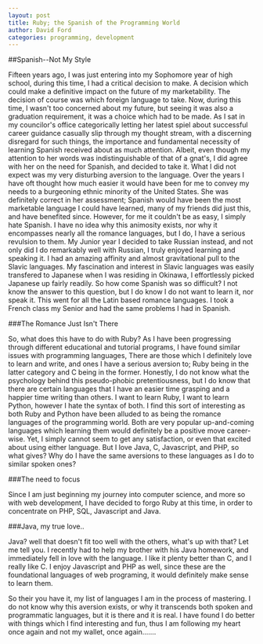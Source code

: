 ```yaml
---
layout: post
title: Ruby; the Spanish of the Programming World
author: David Ford
categories: programming, development
---
```


##Spanish--Not My Style

Fifteen years ago, I was just entering into my Sophomore year of high school, during this time, I had a critical decision to make.  A decision which could make a definitive impact on the future of my marketability. The decision of course was which foreign language to take.  Now, during this time, I wasn't too concerned about my future, but seeing it was also a graduation requirement, it was a choice which had to be made.  As I sat in my councilor's office categorically letting her latest spiel about successful career guidance casually slip through my thought stream, with a discerning disregard for such things, the importance and fundamental necessity of learning Spanish received about as much attention. Albeit, even though my attention to her words was indistinguishable of that of a gnat's, I did agree with her on the need for Spanish, and decided to take it. What I did not expect was my very disturbing aversion to the language. Over the years I have oft thought how much easier it would have been for me to convey my needs to a burgeoning ethnic minority of the United States.  She was definitely correct in her assessment; Spanish would have been the most marketable language I could have learned, many of my friends did just this, and have benefited since. However, for me it couldn't be as easy, I simply hate Spanish.  I have no idea why this animosity exists, nor why it encompasses nearly all the romance languages, but I do, I have a serious revulsion to them.  My Junior year I decided to take Russian instead, and not only did I do remarkably well with Russian, I truly enjoyed learning and speaking it.  I had an amazing affinity and almost gravitational pull to the Slavic languages. My fascination and interest in Slavic languages was easily transfered to Japanese when I was residing in Okinawa, I effortlessly picked Japanese up fairly readily. So how come Spanish was so difficult? I not know the answer to this question, but I do know I do not want to learn it, nor speak it.  This went for all the Latin based romance languages.  I took a French class my Senior and had the same problems I had in Spanish.

###The Romance Just Isn't There

So, what does this have to do with Ruby?  As I have been progressing through different educational and tutorial programs, I have found similar issues with programming languages, There are those which I definitely love to learn and write, and ones I have a serious aversion to; Ruby being in the latter category and C being in the former.  Honestly, I do not know what the psychology behind this pseudo-phobic pretentiousness, but I do know that there are certain languages that I have an easier time grasping and a happier time writing than others.  I want to learn Ruby, I want to learn Python, however I hate the syntax of both.  I find this sort of interesting as both Ruby and Python have been alluded to as being the romance languages of the programming world.  Both are very popular up-and-coming languages which learning them would definitely be a positive move career-wise. Yet, I simply cannot seem to get any satisfaction, or even that excited about using either language.  But I love Java, C, Javascript, and PHP, so what gives? Why do I have the same aversions to these languages as I do to similar spoken ones?

###The need to focus

Since I am just beginning my journey into computer science, and more so with web development, I have decided to forgo Ruby at this time, in order to concentrate on PHP, SQL, Javascript and Java.

###Java, my true love..

Java? well that doesn't fit too well with the others, what's up with that?  Let me tell you.  I recently had to help my brother with his Java homework, and immediately fell in love with the language.  I like it plenty better than C, and I really like C.  I enjoy Javascript and PHP as well, since these are the foundational languages of web programing, it would definitely make sense to learn them. 

So their you have it, my list of languages I am in the process of mastering.  I do not know why this aversion exists, or why it transcends both spoken and programmatic languages, but it is there and it is real.  I have found I do better with things which I find interesting and fun, thus I am following my heart once again and not my wallet, once again.......
